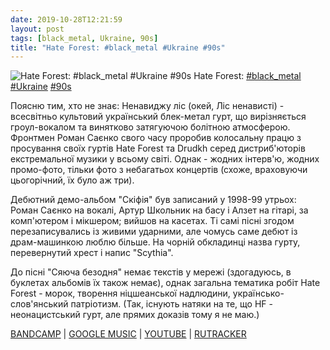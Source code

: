 ```yaml
---
date: 2019-10-28T12:21:59
layout: post
tags: [black_metal, Ukraine, 90s]
title: "Hate Forest: #black_metal #Ukraine #90s"
---
```

![Hate Forest: #black_metal #Ukraine #90s](https://f4.bcbits.com/img/a0419365038_5.jpg)
Hate Forest: [#black_metal](/tags/#black_metal) [#Ukraine](/tags/#Ukraine) [#90s](/tags/#90s)

Поясню тим, хто не знає: Ненавиджу ліс (окей, Ліс ненависті) - всесвітньо культовий український блек-метал гурт, що вирізняється гроул-вокалом та винятково затягуючою болітною атмосферою. Фронтмен Роман Саєнко свого часу проробив колосальну працю з просування своїх гуртів Hate Forest та Drudkh серед дистриб&#39;юторів екстремальної музики у всьому світі. Однак - жодних інтерв&#39;ю, жодних промо-фото, тільки фото з небагатьох концертів (схоже, враховуючи цьогорічний, їх було аж три).

Дебютний демо-альбом &quot;Скіфія&quot; був записаний у 1998-99 утрьох: Роман Саєнко на вокалі, Артур Школьник на басу і Алзет на гітарі, за комп&#39;ютером і мікшером; вийшов на касетах. Ті самі пісні згодом перезаписувались із живими ударними, але чомусь саме дебют із драм-машинкою люблю більше. На чорній обкладинці назва гурту, перевернутий хрест і напис &quot;Scythia&quot;. 

До пісні &quot;Сяюча безодня&quot; немає текстів у мережі (здогадуюсь, в буклетах альбомів їх також немає), однак загальна тематика робіт Hate Forest - морок, творення ніцшеанської надлюдини, українсько-слов&#39;янський патріотизм. (Так, існують натяки на те, що HF - неонацистський гурт, але прямих доказів тому я не маю.)

[BANDCAMP](https://osmoseproductions.bandcamp.com/album/scythia) \| [GOOGLE MUSIC](https://play.google.com/music/m/Bmxupwidhcxkiazai7sx4sq7saa?t=Scythia_-_Hate_Forest) \| [YOUTUBE](https://www.youtube.com/playlist?list=OLAK5uy_mhSwmuZ-6bTw-kEp-Jwcy1Aj7r_yXTL-c) \| [RUTRACKER](https://rutracker.org/forum/viewtopic.php?t=3312488)